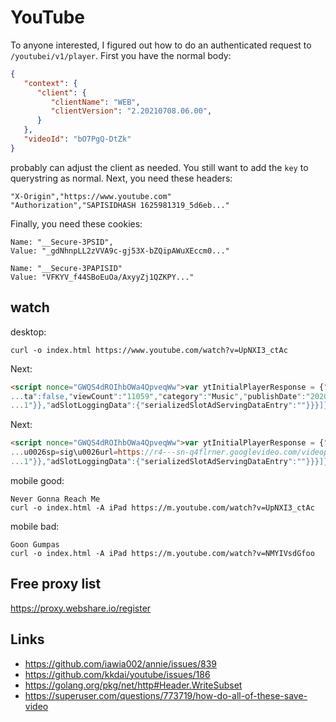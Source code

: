 # YouTube

To anyone interested, I figured out how to do an authenticated request to
`/youtubei/v1/player`. First you have the normal body:

~~~json
{
   "context": {
      "client": {
         "clientName": "WEB",
         "clientVersion": "2.20210708.06.00",
      }
   },
   "videoId": "bO7PgQ-DtZk"
}
~~~

probably can adjust the client as needed. You still want to add the `key` to
querystring as normal. Next, you need these headers:

~~~
"X-Origin","https://www.youtube.com"
"Authorization","SAPISIDHASH 1625981319_5d6eb..."
~~~

Finally, you need these cookies:

~~~
Name: "__Secure-3PSID",
Value: "_gdNhnpLL2zVVA9c-gj53X-bZQipAWuXEccm0..."

Name: "__Secure-3PAPISID"
Value: "VFKYV_f44SBoEuOa/AxyyZj1QZKPY..."
~~~

## watch

desktop:

~~~
curl -o index.html https://www.youtube.com/watch?v=UpNXI3_ctAc
~~~

Next:

~~~html
<script nonce="GWQS4dROIhbOWa4QpveqWw">var ytInitialPlayerResponse = {"respons...
...ta":false,"viewCount":"11059","category":"Music","publishDate":"2020-10-02"...
...1"}},"adSlotLoggingData":{"serializedSlotAdServingDataEntry":""}}}]};</script>
~~~

Next:

~~~html
<script nonce="GWQS4dROIhbOWa4QpveqWw">var ytInitialPlayerResponse = {"respons...
...u0026sp=sig\u0026url=https://r4---sn-q4flrner.googlevideo.com/videoplayback...
...1"}},"adSlotLoggingData":{"serializedSlotAdServingDataEntry":""}}}]};</script>
~~~

mobile good:

~~~
Never Gonna Reach Me
curl -o index.html -A iPad https://m.youtube.com/watch?v=UpNXI3_ctAc
~~~

mobile bad:

~~~
Goon Gumpas
curl -o index.html -A iPad https://m.youtube.com/watch?v=NMYIVsdGfoo
~~~

## Free proxy list

https://proxy.webshare.io/register

## Links

- https://github.com/iawia002/annie/issues/839
- https://github.com/kkdai/youtube/issues/186
- https://golang.org/pkg/net/http#Header.WriteSubset
- https://superuser.com/questions/773719/how-do-all-of-these-save-video
